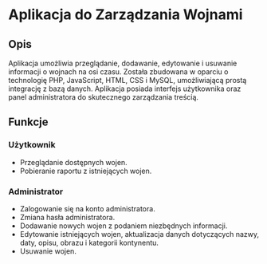 # Aplikacja do Zarządzania Wojnami

## Opis

Aplikacja umożliwia przeglądanie, dodawanie, edytowanie i usuwanie informacji o wojnach na osi czasu.
Została zbudowana w oparciu o technologię PHP, JavaScript, HTML, CSS i MySQL, umożliwiającą prostą integrację z bazą danych. Aplikacja posiada interfejs użytkownika oraz panel administratora do skutecznego zarządzania treścią.

## Funkcje

### Użytkownik

- Przeglądanie dostępnych wojen.
- Pobieranie raportu z istniejących wojen.

### Administrator

- Zalogowanie się na konto administratora.
- Zmiana hasła administratora.
- Dodawanie nowych wojen z podaniem niezbędnych informacji.
- Edytowanie istniejących wojen, aktualizacja danych dotyczących nazwy, daty, opisu, obrazu i kategorii kontynentu.
- Usuwanie wojen.
